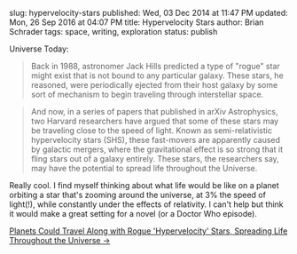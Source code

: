 slug: hypervelocity-stars
published: Wed, 03 Dec 2014 at 11:47 PM
updated: Mon, 26 Sep 2016 at 04:07 PM
title: Hypervelocity Stars
author: Brian Schrader
tags: space, writing, exploration
status: publish

Universe Today:

> Back in 1988, astronomer Jack Hills predicted a type of "rogue" star might exist that is not bound to any particular galaxy. These stars, he reasoned, were periodically ejected from their host galaxy by some sort of mechanism to begin traveling through interstellar space.

> And now, in a series of papers that published in arXiv Astrophysics, two Harvard researchers have argued that some of these stars may be traveling close to the speed of light. Known as semi-relativistic hypervelocity stars (SHS), these fast-movers are apparently caused by galactic mergers, where the gravitational effect is so strong that it fling stars out of a galaxy entirely. These stars, the researchers say, may have the potential to spread life throughout the Universe.

Really cool. I find myself thinking about what life would be like on a planet orbiting a star that's zooming around the universe, at 3% the speed of light(!), while constantly under the effects of relativity. I can't help but think it would make a great setting for a novel (or a Doctor Who episode).

[Planets Could Travel Along with Rogue 'Hypervelocity' Stars, Spreading Life Throughout the Universe &#8594;](http://www.universetoday.com/116872/planets-could-travel-along-with-rogue-hypervelocity-stars-spreading-life-throughout-the-universe/)

